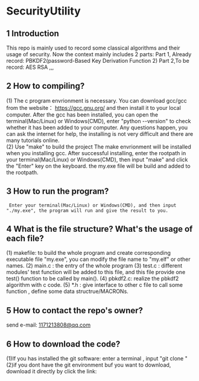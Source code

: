 # SecurityUtility
## 1 Introduction
This repo is mainly used to record some classical algorithms and their usage of security.
Now the context mainly includes 2 parts:
  Part 1, Already record:
      PBKDF2(password-Based Key Derivation Function 2)
  Part 2,To be record:
      AES
      RSA
      ,,,
## 2 How to compiling?
(1) The c program envrionment is necessary.
    You can download gcc/gcc from the website： https://gcc.gnu.org/ and then install it to your local computer.
    After the gcc has been installed, you can open the terminal(Mac/Linux) or Windows(CMD), 
    enter "python --version" to check whether it has been added to your computer. Any questions happen, you can 
    ask the internet for help, the installing is not very difficult and there are many tutorials online.  
(2) Use "make" to build the project 
    The make envrionment will be installed when you installing gcc. 
    After successful installing, enter the rootpath in your terminal(Mac/Linux) or Windows(CMD), 
    then input "make" and click the "Enter" key on the keyboard.  the my.exe file will be build and added to the rootpath.
## 3 How to run the program?
     Enter your terminal(Mac/Linux) or Windows(CMD), and then input "./my.exe", the program will run and give the result to you.
## 4 What is the file structure? What's the usage of each file?
(1) makefile: to build the whole program and create corresponding executable file "my.exe", you can modify the file name to "my.elf" or other names.
(2) main.c : the entry of the whole program
(3) test.c : different modules' test function will be added to this file, and this file provide one test() function to be called by main().
(4) pbkdf2.c: realize the pbkdf2 algorithm with c code.
(5) *.h : give interface to other c file to call some function , define some data structrue/MACRONs.
## 5 How to contact the repo's owner? 
send e-mail: 1171213808@qq.com
## 6 How to download the code?
(1)If you has installed the git software: enter a terminal , input "git clone "
(2)if you dont have the git environment buf you want to download, download it directly by click the link: 
